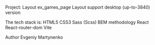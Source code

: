 Project: Layout ex_games_page
Layout support desktop (up-to-3840) version

The tech stack is:
HTML5
CSS3
Sass (Scss)
BEM methodology
React
React-router-dom
Vite

Author
Evgeniy Martynenko
